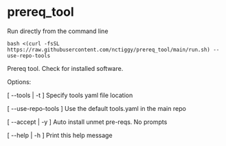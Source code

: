 # prereq_tool

Run directly from the command line
```
bash <(curl -fsSL https://raw.githubusercontent.com/nctiggy/prereq_tool/main/run.sh) --use-repo-tools
```

Prereq tool. Check for installed software.

Options:
  
  [ --tools | -t ]      Specify tools yaml file location
  
  [ --use-repo-tools ]  Use the default tools.yaml in the main repo
  
  [ --accept | -y ]     Auto install unmet pre-reqs. No prompts
  
  [ --help | -h ]       Print this help message
